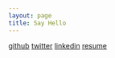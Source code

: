 ```yaml
---
layout: page
title: Say Hello
---
```


<div>
<a target="_blank" href="http://github.com/ajkamel">github</a>        <a target="_blank" href="http://twitter.com/ajkamel">twitter</a>        <a target="_blank" href="http://linkedin.com/in/ashkamel">linkedin</a>        <a target="_blank" href="https://dl.dropboxusercontent.com/u/59006/ashk_resume.pdf">resume</a> 

